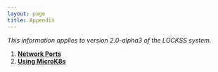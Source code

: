 ```yaml
---
layout: page
title: Appendix
---
```


*This information applies to version 2.0-alpha3 of the LOCKSS system.*

1.  [**Network Ports**](ports)
1.  [**Using MicroK8s**](microk8s)
